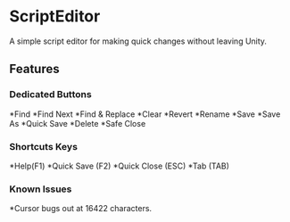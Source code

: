 ﻿# ScriptEditor

A simple script editor for making quick changes without leaving Unity.

## Features

### Dedicated Buttons

*Find
*Find Next
*Find & Replace
*Clear
*Revert
*Rename
*Save
*Save As
*Quick Save
*Delete
*Safe Close

### Shortcuts Keys

*Help(F1)
*Quick Save (F2)
*Quick Close (ESC)
*Tab (TAB)

### Known Issues

*Cursor bugs out at 16422 characters.

